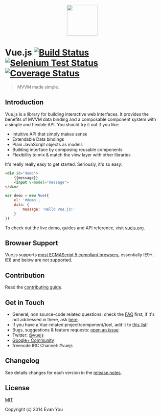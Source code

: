 <p align="center"><a href="http://vuejs.org" target="_blank"><img width="100"src="http://vuejs.org/images/logo.png"></a></p>

# Vue.js [![Build Status](https://travis-ci.org/yyx990803/vue.svg?branch=master)](https://travis-ci.org/yyx990803/vue) [![Selenium Test Status](https://saucelabs.com/buildstatus/vuejs)](https://saucelabs.com/u/vuejs) [![Coverage Status](https://img.shields.io/coveralls/yyx990803/vue.svg)](https://coveralls.io/r/yyx990803/vue?branch=master)

> MVVM made simple.

## Introduction

Vue.js is a library for building interactive web interfaces. It provides the benefits of MVVM data binding and a composable component system with a simple and flexible API. You should try it out if you like:

- Intuitive API that simply makes sense
- Extendable Data bindings
- Plain JavaScript objects as models
- Building interface by composing reusable components
- Flexibility to mix & match the view layer with other libraries

It's really really easy to get started. Seriously, it's so easy:

``` html
<div id="demo">
    {{message}}
    <input v-model="message">
</div>
```

``` js
var demo = new Vue({
    el: '#demo',
    data: {
        message: 'Hello Vue.js!'
    }
})
```

To check out the live demo, guides and API reference, visit [vuejs.org](http://vuejs.org).

## Browser Support

Vue.js supports [most ECMAScript 5 compliant browsers](https://saucelabs.com/u/vuejs), essentially IE9+. IE8 and below are not supported.

## Contribution

Read the [contributing guide](https://github.com/yyx990803/vue/blob/master/CONTRIBUTING.md).

## Get in Touch

- General, non source-code related questions: check the [FAQ](https://github.com/yyx990803/vue/wiki/FAQ) first, if it's not addressed in there, ask [here](https://github.com/vuejs/Discussion/issues).
- If you have a Vue-related project/component/tool, add it to [this list](https://github.com/yyx990803/vue/wiki/User-Contributed-Components-&-Tools)!
- Bugs, suggestions & feature requests: [open an issue](https://github.com/yyx990803/vue/issues)
- Twitter: [@vuejs](https://twitter.com/vuejs)
- [Google+ Community](https://plus.google.com/communities/112229843610661683911)
- freenode IRC Channel: #vuejs

## Changelog

See details changes for each version in the [release notes](https://github.com/yyx990803/vue/releases).

## License

[MIT](http://opensource.org/licenses/MIT)

Copyright (c) 2014 Evan You